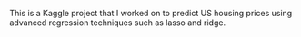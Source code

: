 This is a Kaggle project that I worked on to predict US housing prices using advanced regression techniques such as lasso and ridge.
